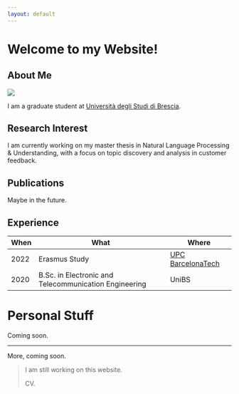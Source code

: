 ```yaml
---
layout: default
---
```


# Welcome to my Website!
## About Me

<img class="profile-picture" src="https://avatars.githubusercontent.com/u/18557226?v=4">

I am a graduate student at [Università degli Studi di Brescia](https://www.unibs.it/). 

## Research Interest

I am currently working on my master thesis in Natural Language Processing & Understanding, with a focus on topic discovery and analysis in customer feedback.

## Publications

Maybe in the future.

## Experience

 When | What | Where
-----|-------|-----
 2022 | Erasmus Study | [UPC BarcelonaTech](https://www.upc.edu/)
 2020 | B.Sc. in Electronic and Telecommunication Engineering | UniBS

# Personal Stuff

Coming soon.

---

More, coming soon.

> I am still working on this website.
>
> CV.
